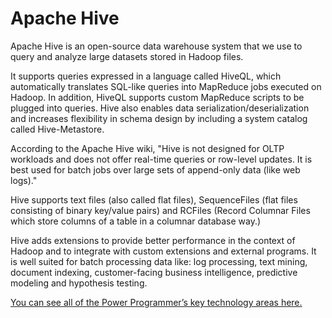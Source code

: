 # Apache Hive

Apache Hive is an open-source data warehouse system that we use to query and analyze large datasets stored in Hadoop files.

It supports queries expressed in a language called HiveQL, which automatically translates SQL-like queries into MapReduce jobs executed on Hadoop. In addition, HiveQL supports custom MapReduce scripts to be plugged into queries. Hive also enables data serialization/deserialization and increases flexibility in schema design by including a system catalog called Hive-Metastore.

According to the Apache Hive wiki, "Hive is not designed for OLTP workloads and does not offer real-time queries or row-level updates. It is best used for batch jobs over large sets of append-only data (like web logs)." 

Hive supports text files (also called flat files), SequenceFiles (flat files consisting of binary key/value pairs) and RCFiles (Record Columnar Files which store columns of a table in a columnar database way.)

Hive adds extensions to provide better performance in the context of Hadoop and to integrate with custom extensions and external programs. It is well suited for batch processing data like: log processing, text mining, document indexing, customer-facing business intelligence, predictive modeling and hypothesis testing.

[You can see all of the Power Programmer’s key technology areas here.](https://github.com/InfosysUS/power-programmer/blob/master/Key%20Technology%20Areas.md)
